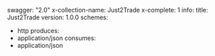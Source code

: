 swagger: "2.0"
x-collection-name: Just2Trade
x-complete: 1
info:
  title: Just2Trade
  version: 1.0.0
schemes:
- http
produces:
- application/json
consumes:
- application/json